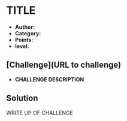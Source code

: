 
# TITLE

* **Author:** 
* **Category:** 
* **Points:** 
* **level:** 

## [Challenge](URL to challenge)

* **CHALLENGE DESCRIPTION**


## Solution

WRITE UP OF CHALLENGE
